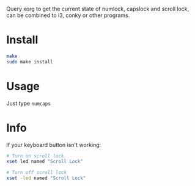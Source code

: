 Query xorg to get the current state of numlock, capslock and scroll lock, can be combined to i3, conky or other programs. 

# Install

```bash
make
sudo make install
````

# Usage
Just type `numcaps`

# Info

If your keyboard button isn't working:

```bash
# Turn on scroll lock
xset led named "Scroll Lock"

# Turn off scroll lock
xset -led named "Scroll Lock"
```
